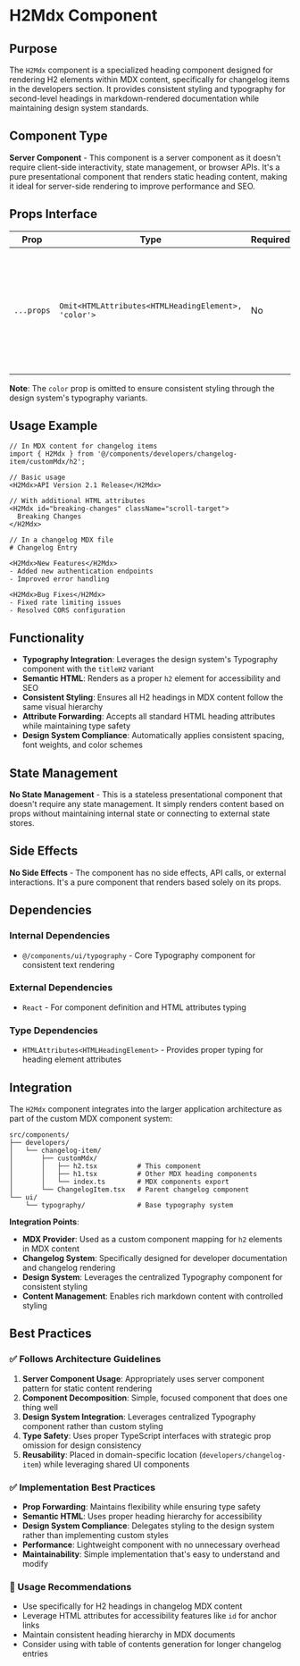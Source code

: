 # H2Mdx Component

## Purpose

The `H2Mdx` component is a specialized heading component designed for rendering H2 elements within MDX content, specifically for changelog items in the developers section. It provides consistent styling and typography for second-level headings in markdown-rendered documentation while maintaining design system standards.

## Component Type

**Server Component** - This component is a server component as it doesn't require client-side interactivity, state management, or browser APIs. It's a pure presentational component that renders static heading content, making it ideal for server-side rendering to improve performance and SEO.

## Props Interface

| Prop | Type | Required | Description |
|------|------|----------|-------------|
| `...props` | `Omit<HTMLAttributes<HTMLHeadingElement>, 'color'>` | No | All standard HTML heading attributes except `color`, which is controlled by the Typography component's variant |

**Note**: The `color` prop is omitted to ensure consistent styling through the design system's typography variants.

## Usage Example

```tsx
// In MDX content for changelog items
import { H2Mdx } from '@/components/developers/changelog-item/customMdx/h2';

// Basic usage
<H2Mdx>API Version 2.1 Release</H2Mdx>

// With additional HTML attributes
<H2Mdx id="breaking-changes" className="scroll-target">
  Breaking Changes
</H2Mdx>

// In a changelog MDX file
# Changelog Entry

<H2Mdx>New Features</H2Mdx>
- Added new authentication endpoints
- Improved error handling

<H2Mdx>Bug Fixes</H2Mdx>
- Fixed rate limiting issues
- Resolved CORS configuration
```

## Functionality

- **Typography Integration**: Leverages the design system's Typography component with the `titleH2` variant
- **Semantic HTML**: Renders as a proper `h2` element for accessibility and SEO
- **Consistent Styling**: Ensures all H2 headings in MDX content follow the same visual hierarchy
- **Attribute Forwarding**: Accepts all standard HTML heading attributes while maintaining type safety
- **Design System Compliance**: Automatically applies consistent spacing, font weights, and color schemes

## State Management

**No State Management** - This is a stateless presentational component that doesn't require any state management. It simply renders content based on props without maintaining internal state or connecting to external state stores.

## Side Effects

**No Side Effects** - The component has no side effects, API calls, or external interactions. It's a pure component that renders based solely on its props.

## Dependencies

### Internal Dependencies
- `@/components/ui/typography` - Core Typography component for consistent text rendering

### External Dependencies
- `React` - For component definition and HTML attributes typing

### Type Dependencies
- `HTMLAttributes<HTMLHeadingElement>` - Provides proper typing for heading element attributes

## Integration

The `H2Mdx` component integrates into the larger application architecture as part of the custom MDX component system:

```
src/components/
├── developers/
│   └── changelog-item/
│       ├── customMdx/
│       │   ├── h2.tsx          # This component
│       │   ├── h1.tsx          # Other MDX heading components
│       │   └── index.ts        # MDX components export
│       └── ChangelogItem.tsx   # Parent changelog component
└── ui/
    └── typography/             # Base typography system
```

**Integration Points**:
- **MDX Provider**: Used as a custom component mapping for `h2` elements in MDX content
- **Changelog System**: Specifically designed for developer documentation and changelog rendering
- **Design System**: Leverages the centralized Typography component for consistent styling
- **Content Management**: Enables rich markdown content with controlled styling

## Best Practices

### ✅ Follows Architecture Guidelines

1. **Server Component Usage**: Appropriately uses server component pattern for static content rendering
2. **Component Decomposition**: Simple, focused component that does one thing well
3. **Design System Integration**: Leverages centralized Typography component rather than custom styling
4. **Type Safety**: Uses proper TypeScript interfaces with strategic prop omission for design consistency
5. **Reusability**: Placed in domain-specific location (`developers/changelog-item`) while leveraging shared UI components

### ✅ Implementation Best Practices

- **Prop Forwarding**: Maintains flexibility while ensuring type safety
- **Semantic HTML**: Uses proper heading hierarchy for accessibility
- **Design System Compliance**: Delegates styling to the design system rather than implementing custom styles
- **Performance**: Lightweight component with no unnecessary overhead
- **Maintainability**: Simple implementation that's easy to understand and modify

### 🎯 Usage Recommendations

- Use specifically for H2 headings in changelog MDX content
- Leverage HTML attributes for accessibility features like `id` for anchor links
- Maintain consistent heading hierarchy in MDX documents
- Consider using with table of contents generation for longer changelog entries